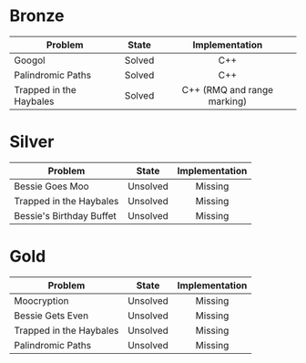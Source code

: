# Bronze
| Problem        | State           | Implementation  |
| -------------  |:---------------:| :--------------:|
| Googol | Solved          | C++            |
| Palindromic Paths | Solved          | C++            |
| Trapped in the Haybales | Solved          | C++ (RMQ and range marking)           |
# Silver
| Problem        | State           | Implementation  |
| ------------- |:---------------:| :--------------:|
| Bessie Goes Moo | Unsolved          | Missing            |
| Trapped in the Haybales | Unsolved          | Missing            |
| Bessie's Birthday Buffet | Unsolved          | Missing            |
# Gold
| Problem        | State           | Implementation  |
| ------------- |:---------------:| :--------------:|
| Moocryption | Unsolved          | Missing            |
| Bessie Gets Even | Unsolved          | Missing            |
| Trapped in the Haybales | Unsolved          | Missing            |
| Palindromic Paths | Unsolved          | Missing            |
